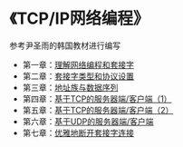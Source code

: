 # 《TCP/IP网络编程》
参考尹圣雨的韩国教材进行编写

* 第一章：[理解网络编程和套接字](https://github.com/caixiongjiang/TCPIP/blob/master/ch01)
* 第二章：[套接字类型和协议设置](https://github.com/caixiongjiang/TCPIP/tree/master/ch02)
* 第三章：[地址族与数据序列](https://github.com/caixiongjiang/TCPIP/tree/master/ch03)
* 第四章：[基于TCP的服务器端/客户端（1）](https://github.com/caixiongjiang/TCPIP/tree/master/ch04)
* 第五章：[基于TCP的服务器端/客户端（2）](https://github.com/caixiongjiang/TCPIP/tree/master/ch05)
* 第六章：[基于UDP的服务器端/客户端](https://github.com/caixiongjiang/TCPIP/tree/master/ch06)
* 第七章：[优雅地断开套接字连接](https://github.com/caixiongjiang/TCPIP/tree/master/ch07)
